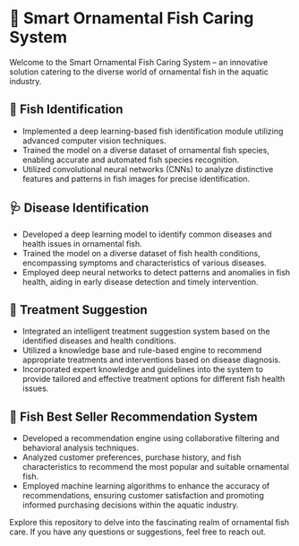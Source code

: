 # 🐠 Smart Ornamental Fish Caring System

Welcome to the Smart Ornamental Fish Caring System – an innovative solution catering to the diverse world of ornamental fish in the aquatic industry.

## 🎣 Fish Identification

- Implemented a deep learning-based fish identification module utilizing advanced computer vision techniques.
- Trained the model on a diverse dataset of ornamental fish species, enabling accurate and automated fish species recognition.
- Utilized convolutional neural networks (CNNs) to analyze distinctive features and patterns in fish images for precise identification.

## 🩺 Disease Identification

- Developed a deep learning model to identify common diseases and health issues in ornamental fish.
- Trained the model on a diverse dataset of fish health conditions, encompassing symptoms and characteristics of various diseases.
- Employed deep neural networks to detect patterns and anomalies in fish health, aiding in early disease detection and timely intervention.

## 💊 Treatment Suggestion

- Integrated an intelligent treatment suggestion system based on the identified diseases and health conditions.
- Utilized a knowledge base and rule-based engine to recommend appropriate treatments and interventions based on disease diagnosis.
- Incorporated expert knowledge and guidelines into the system to provide tailored and effective treatment options for different fish health issues.

## 🌟 Fish Best Seller Recommendation System

- Developed a recommendation engine using collaborative filtering and behavioral analysis techniques.
- Analyzed customer preferences, purchase history, and fish characteristics to recommend the most popular and suitable ornamental fish.
- Employed machine learning algorithms to enhance the accuracy of recommendations, ensuring customer satisfaction and promoting informed purchasing decisions within the aquatic industry.

Explore this repository to delve into the fascinating realm of ornamental fish care. If you have any questions or suggestions, feel free to reach out.
